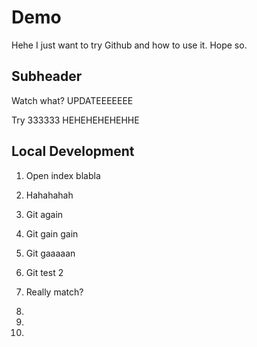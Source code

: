 # Demo
Hehe
I just want to try Github and how to use it. Hope so.

## Subheader

Watch what? UPDATEEEEEEE

Try 333333 HEHEHEHEHEHHE

## Local Development 

1. Open index blabla
2. Hahahahah
3. Git again
4. Git gain gain





5. Git gaaaaan


6. Git test 2
7. Really match?
7. 
8.
9.
